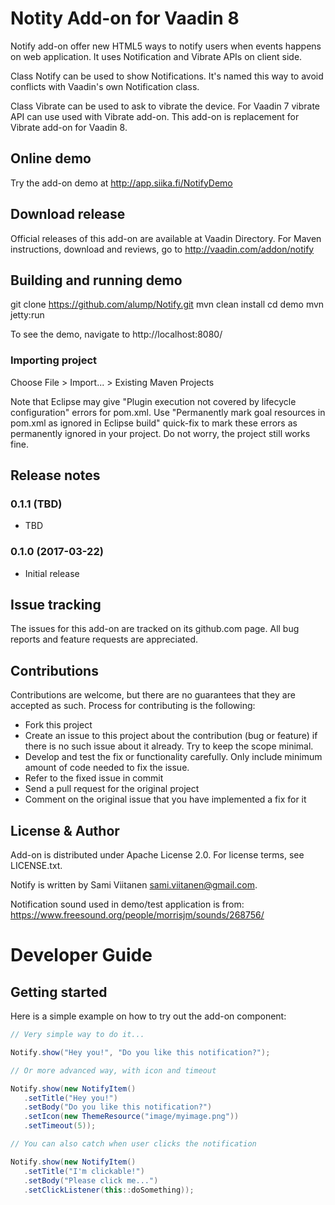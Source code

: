 # Notity Add-on for Vaadin 8

Notify add-on offer new HTML5 ways to notify users when events happens on web application. It uses Notification and Vibrate APIs on client side.

Class Notify can be used to show Notifications. It's named this way to avoid conflicts with Vaadin's own Notification class.

Class Vibrate can be used to ask to vibrate the device. For Vaadin 7 vibrate API can use used with Vibrate add-on. This add-on is replacement for Vibrate add-on for Vaadin 8.

## Online demo

Try the add-on demo at http://app.siika.fi/NotifyDemo

## Download release

Official releases of this add-on are available at Vaadin Directory. For Maven instructions, download and reviews, go to http://vaadin.com/addon/notify

## Building and running demo

git clone https://github.com/alump/Notify.git
mvn clean install
cd demo
mvn jetty:run

To see the demo, navigate to http://localhost:8080/

### Importing project

Choose File > Import... > Existing Maven Projects

Note that Eclipse may give "Plugin execution not covered by lifecycle configuration" errors for pom.xml. Use "Permanently mark goal resources in pom.xml as ignored in Eclipse build" quick-fix to mark these errors as permanently ignored in your project. Do not worry, the project still works fine. 

## Release notes

### 0.1.1 (TBD)
- TBD

### 0.1.0 (2017-03-22)
- Initial release

## Issue tracking

The issues for this add-on are tracked on its github.com page. All bug reports and feature requests are appreciated. 

## Contributions

Contributions are welcome, but there are no guarantees that they are accepted as such. Process for contributing is the following:
- Fork this project
- Create an issue to this project about the contribution (bug or feature) if there is no such issue about it already. Try to keep the scope minimal.
- Develop and test the fix or functionality carefully. Only include minimum amount of code needed to fix the issue.
- Refer to the fixed issue in commit
- Send a pull request for the original project
- Comment on the original issue that you have implemented a fix for it

## License & Author

Add-on is distributed under Apache License 2.0. For license terms, see LICENSE.txt.

Notify is written by Sami Viitanen sami.viitanen@gmail.com.

Notification sound used in demo/test application is from: https://www.freesound.org/people/morrisjm/sounds/268756/

# Developer Guide

## Getting started

Here is a simple example on how to try out the add-on component:

```java
// Very simple way to do it...

Notify.show("Hey you!", "Do you like this notification?");

// Or more advanced way, with icon and timeout

Notify.show(new NotifyItem()
   .setTitle("Hey you!")
   .setBody("Do you like this notification?")
   .setIcon(new ThemeResource("image/myimage.png"))
   .setTimeout(5));

// You can also catch when user clicks the notification

Notify.show(new NotifyItem()
   .setTitle("I'm clickable!")
   .setBody("Please click me...")
   .setClickListener(this::doSomething));
```
